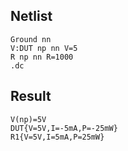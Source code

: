 ## Netlist

```text
Ground nn
V:DUT np nn V=5
R np nn R=1000
.dc
```

## Result

```text
V(np)=5V
DUT{V=5V,I=-5mA,P=-25mW}
R1{V=5V,I=5mA,P=25mW}
```

